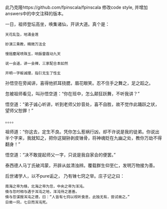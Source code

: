 此乃克隆https://github.com/fpinscala/fpinscala 修改code style, 并增加answers中的中文注释的版本。


一日，祖师登坛高坐，唤集诸仙，开讲大道。真个是：

    天花乱坠，地涌金莲

    妙演三乘教，精微万法全
   
    慢摇麈尾喷珠玉，响振雷霆动九天
   
    说一会道，讲一会禅，三家配合本如然
   
    开明一字皈诚理，指引无生了性玄
   
孙悟空在旁闻讲，喜得他抓耳挠腮，眉花眼笑。忍不住手之舞之，足之蹈之。

忽被祖师看见，叫孙悟空道：“你在班中，怎么颠狂跃舞，不听我讲？”

悟空道：“弟子诚心听讲，听到老师父妙音处，喜不自胜，故不觉作此踊跃之状，望师父恕罪！”
   
   。。。。
   
祖师道：“你这去，定生不良。凭你怎么惹祸行凶，却不许说是我的徒弟。你说出半个字来，我就知之，把你这猢狲剥皮锉骨，将神魂贬在九幽之处，教你万劫不得翻身！”
   
悟空道：“决不敢提起师父一字，只说是我自家会的便罢。”


泰西德人马丁氏破鸿蒙，开辟从兹清浊辨。覆载群生仰至仁，发明万物接为善。

后世诸学人，以不pure诟之， 乃有锉七窍之举。庄子记之曰：

    南海之帝为倏，北海之帝为忽，中央之帝为浑沌。
    倏与忽时相与遇于浑沌之地，浑沌待之甚善。
    倏与忽谋报浑沌之德，曰：“人皆有七窍以视听食息，此独无有，尝试凿之。”
    日凿一窍，七日而浑沌死。
    
